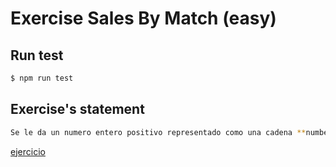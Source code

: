 # Exercise Sales By Match (easy)

## Run test

```bash
$ npm run test
```

## Exercise's statement

```bash
Se le da un numero entero positivo representado como una cadena **number** . Su tarea es contar el numero de sus subcadenas que forman un entero divisible por 3. La subcadena no de be tener ceros a la izquierda a menos que sea una subcadena "0" de un solo caracter.
```

[ejercicio](./ejercicio.jpeg)
